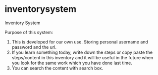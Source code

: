 # inventorysystem
Inventory System

Purpose of this system:

1. This is developed for our own use. Storing personal username and password and the url.
2. If you learn something today, write down the steps or copy paste the steps/content in this inventory and it will be useful in the future when you look for the same work which you have done last time.
3. You can search the content with search box. 


